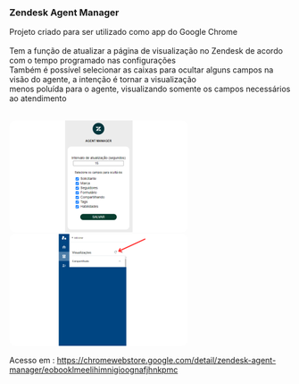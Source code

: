 ### Zendesk Agent Manager

Projeto criado para ser utilizado como app do Google Chrome<br /><br />
Tem a função de atualizar a página de visualização no Zendesk de acordo com o tempo programado nas configurações<br />
Também é possível selecionar as caixas para ocultar alguns campos na visão do agente, a intenção é tornar a visualização<br />
menos poluída para o agente, visualizando somente os campos necessários ao atendimento<br />
<br />

<img src="./images/info1.png" style="width:320px;height:200px;border-radius:10px;"/>
<img src="./images/info2.png" style="width:320px;height:200px;border-radius:10px;"/>

<br />

Acesso em : https://chromewebstore.google.com/detail/zendesk-agent-manager/eobooklmeelihimnigioognafjhnkpmc
